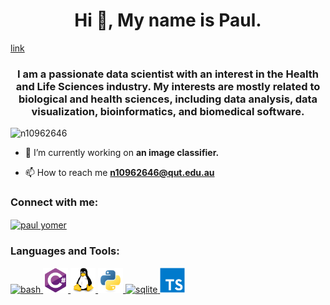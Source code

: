 <h1 align="center">Hi 👋, My name is Paul.</h1>

[link](https://www.hpcwire.com/wp-content/uploads/2017/01/shutterstock_life_science.jpg)

<h3 align="center">I am a passionate data scientist with an interest in the Health and Life Sciences industry. My interests are mostly related to biological and health sciences, including data analysis, data visualization, bioinformatics, and biomedical software.</h3>

<p align="left"> <img src="https://komarev.com/ghpvc/?username=n10962646&label=Profile%20views&color=0e75b6&style=flat" alt="n10962646" /> </p>


- 🔭 I’m currently working on **an image classifier.**

- 📫 How to reach me **n10962646@qut.edu.au**

<h3 align="left">Connect with me:</h3>
<p align="left">
<a href="https://linkedin.com/in/paulyomerruizpinto" target="blank"><img align="center" src="https://raw.githubusercontent.com/rahuldkjain/github-profile-readme-generator/master/src/images/icons/Social/linked-in-alt.svg" alt="paul yomer" height="30" width="40" /></a>
</p>

<h3 align="left">Languages and Tools:</h3>
<p align="left"> <a href="https://www.gnu.org/software/bash/" target="_blank" rel="noreferrer"> <img src="https://www.vectorlogo.zone/logos/gnu_bash/gnu_bash-icon.svg" alt="bash" width="40" height="40"/> </a> <a href="https://www.w3schools.com/cs/" target="_blank" rel="noreferrer"> <img src="https://raw.githubusercontent.com/devicons/devicon/master/icons/csharp/csharp-original.svg" alt="csharp" width="40" height="40"/> </a> <a href="https://www.linux.org/" target="_blank" rel="noreferrer"> <img src="https://raw.githubusercontent.com/devicons/devicon/master/icons/linux/linux-original.svg" alt="linux" width="40" height="40"/> </a> <a href="https://www.python.org" target="_blank" rel="noreferrer"> <img src="https://raw.githubusercontent.com/devicons/devicon/master/icons/python/python-original.svg" alt="python" width="40" height="40"/> </a> <a href="https://www.sqlite.org/" target="_blank" rel="noreferrer"> <img src="https://www.vectorlogo.zone/logos/sqlite/sqlite-icon.svg" alt="sqlite" width="40" height="40"/> </a> <a href="https://www.typescriptlang.org/" target="_blank" rel="noreferrer"> <img src="https://raw.githubusercontent.com/devicons/devicon/master/icons/typescript/typescript-original.svg" alt="typescript" width="40" height="40"/> </a> </p>
